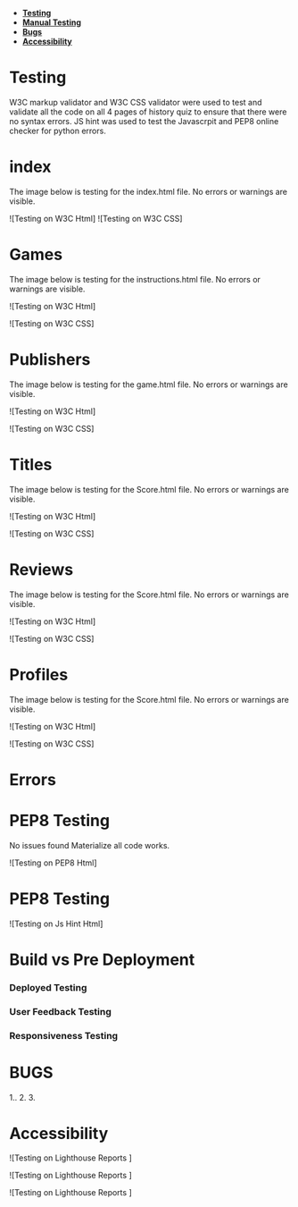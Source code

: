 * [**Testing**](<#testing>)
* [**Manual Testing**](<#manual-testing>)
* [**Bugs**](<#bugs>)
* [**Accessibility**](<#accessibilty>)
# Testing
W3C markup validator and W3C CSS validator were used to test and validate all the code on all 4  pages of history quiz to ensure that there were no syntax errors. JS hint was used to test the Javascrpit and PEP8 online checker for python errors.


 # index
 The image below is testing for the index.html file. No errors or warnings are visible. 

![Testing on W3C Html]
![Testing on W3C CSS]
 # Games
 The image below is testing for the instructions.html file. No errors or warnings are visible. 

![Testing on W3C Html]

![Testing on W3C CSS]

 # Publishers
 The image below is testing for the game.html file. No errors or warnings are visible. 

![Testing on W3C Html]

![Testing on W3C CSS]

 # Titles
 The image below is testing for the Score.html file. No errors or warnings are visible. 

![Testing on W3C Html]

![Testing on W3C CSS]

# Reviews
 The image below is testing for the Score.html file. No errors or warnings are visible. 

![Testing on W3C Html]

![Testing on W3C CSS]

# Profiles
 The image below is testing for the Score.html file. No errors or warnings are visible. 

![Testing on W3C Html]

![Testing on W3C CSS]

# Errors 


# PEP8 Testing 
No issues found Materialize all code works.

![Testing on PEP8 Html]

# PEP8 Testing 


![Testing on Js Hint Html]

# Build vs Pre Deployment 


### Deployed Testing

### User Feedback Testing 

### Responsiveness Testing 

# BUGS
 

  1..
  2. 
  3. 

# Accessibility

![Testing on Lighthouse Reports ]

![Testing on Lighthouse Reports ]

![Testing on Lighthouse Reports ]
